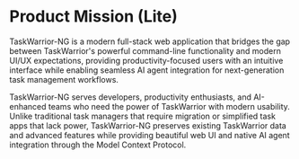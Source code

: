 # Product Mission (Lite)

TaskWarrior-NG is a modern full-stack web application that bridges the gap between TaskWarrior's powerful command-line functionality and modern UI/UX expectations, providing productivity-focused users with an intuitive interface while enabling seamless AI agent integration for next-generation task management workflows.

TaskWarrior-NG serves developers, productivity enthusiasts, and AI-enhanced teams who need the power of TaskWarrior with modern usability. Unlike traditional task managers that require migration or simplified task apps that lack power, TaskWarrior-NG preserves existing TaskWarrior data and advanced features while providing beautiful web UI and native AI agent integration through the Model Context Protocol.